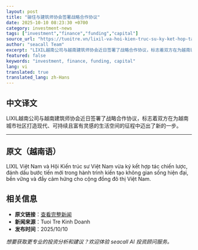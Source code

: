 ```yaml
---
layout: post
title: "骊住与建筑师协会签署战略合作协议"
date: 2025-10-10 08:23:30 +0700
category: investment-news
tags: ["investment","finance","funding","capital"]
source_url: "https://tuoitre.vn/lixil-va-hoi-kien-truc-su-ky-ket-hop-tac-chien-luoc-20251009185353939.htm"
author: "seacall Team"
excerpt: "LIXIL越南公司与越南建筑师协会近日签署了战略合作协议，标志着双方在为越南城市社区打造现代、可持续且富有灵感的生活空间的征程中迈出了新的一步。..."
featured: false
keywords: "investment, finance, funding, capital"
lang: vi
translated: true
translated_lang: zh-Hans
---
```


## 中文译文

LIXIL越南公司与越南建筑师协会近日签署了战略合作协议，标志着双方在为越南城市社区打造现代、可持续且富有灵感的生活空间的征程中迈出了新的一步。

---

## 原文（越南语）

LIXIL Việt Nam và Hội Kiến trúc sư Việt Nam vừa ký kết hợp tác chiến lược, đánh dấu bước tiến mới trong hành trình kiến tạo không gian sống hiện đại, bền vững và đầy cảm hứng cho cộng đồng đô thị Việt Nam.

## 相关信息

- **原文链接**：[查看完整新闻](https://tuoitre.vn/lixil-va-hoi-kien-truc-su-ky-ket-hop-tac-chien-luoc-20251009185353939.htm)
- **新闻来源**：Tuoi Tre Kinh Doanh
- **发布时间**：2025/10/10

*想要获取更专业的投资分析和建议？欢迎体验 seacall AI 投资顾问服务。*